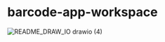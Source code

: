 # barcode-app-workspace


![README_DRAW_IO drawio (4)](https://user-images.githubusercontent.com/59651691/146826444-c17bea34-1579-4fc1-9794-777fc762205e.png)
